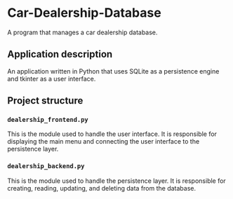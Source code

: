 # Car-Dealership-Database
A program that manages a car dealership database.


## Application description

An application written in Python that uses SQLite as a persistence engine and tkinter as a user interface.

## Project structure

### `dealership_frontend.py`

This is the module used to handle the user interface. It is responsible for displaying the main menu and connecting the user interface to the persistence layer.

### `dealership_backend.py`

This is the module used to handle the persistence layer. It is responsible for creating, reading, updating, and deleting data from the database. 








